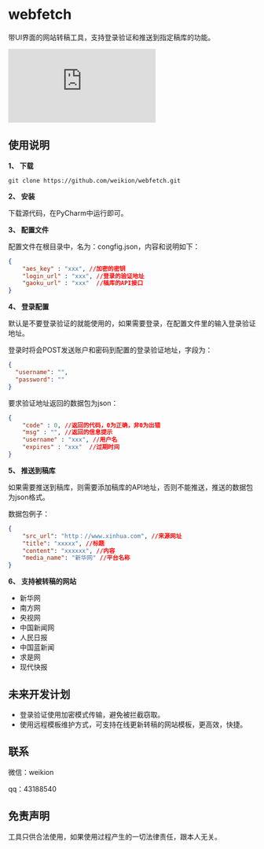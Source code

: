 # webfetch
带UI界面的网站转稿工具，支持登录验证和推送到指定稿库的功能。

![](https://doc.ngzb.com.cn/server/index.php?s=/api/attachment/visitFile&sign=ff8bd57f233a1f09df1a72f48ceb1b0a)

## 使用说明

**1、 下载**

`
git clone https://github.com/weikion/webfetch.git
`

**2、 安装**

下载源代码，在PyCharm中运行即可。

**3、 配置文件**

配置文件在根目录中，名为：congfig.json，内容和说明如下：

```json
{
    "aes_key" : "xxx", //加密的密钥
    "login_url" : "xxx", //登录的验证地址
    "gaoku_url" : "xxx"  //稿库的API接口
}
```

**4、 登录配置**

默认是不要登录验证的就能使用的，如果需要登录，在配置文件里的输入登录验证地址。

登录时将会POST发送账户和密码到配置的登录验证地址，字段为：

```json
{
  "username": "",
  "password": ""
}
```

要求验证地址返回的数据包为json：

```json
{
    "code" : 0, //返回的代码，0为正确，非0为出错
    "msg" : "", //返回的信息提示
    "username" : "xxx", //用户名
    "expires" : "xxx"  //过期时间
}
```

**5、 推送到稿库**

如果需要推送到稿库，则需要添加稿库的API地址，否则不能推送，推送的数据包为json格式。

数据包例子：

```json
{
    "src_url": "http：//www.xinhua.com", //来源网址
    "title": "xxxxx", //标题
    "content": "xxxxxx", //内容
    "media_name": "新华网" //平台名称
}
```

**6、 支持被转稿的网站** 

- 新华网
- 南方网
- 央视网
- 中国新闻网
- 人民日报
- 中国蓝新闻
- 求是网
- 现代快报

## 未来开发计划

- 登录验证使用加密模式传输，避免被拦截窃取。
- 使用远程模板维护方式，可支持在线更新转稿的网站模板，更高效，快捷。

## 联系

微信：weikion

qq：43188540

## 免责声明

工具只供合法使用，如果使用过程产生的一切法律责任，跟本人无关。